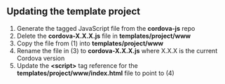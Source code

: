 <!--
#
# Licensed to the Apache Software Foundation (ASF) under one
# or more contributor license agreements.  See the NOTICE file
# distributed with this work for additional information
# regarding copyright ownership.  The ASF licenses this file
# to you under the Apache License, Version 2.0 (the
# "License"); you may not use this file except in compliance
# with the License.  You may obtain a copy of the License at
#
# http://www.apache.org/licenses/LICENSE-2.0
#
# Unless required by applicable law or agreed to in writing,
# software distributed under the License is distributed on an
# "AS IS" BASIS, WITHOUT WARRANTIES OR CONDITIONS OF ANY
#  KIND, either express or implied.  See the License for the
# specific language governing permissions and limitations
# under the License.
#
-->

## Updating the template project

1. Generate the tagged JavaScript file from the **cordova-js** repo
2. Delete the **cordova-X.X.X.js** file in **templates/project/www**
3. Copy the file from (1) into **templates/project/www**
4. Rename the file in (3) to **cordova-X.X.X.js** where X.X.X is the current Cordova version
5. Update the **&lt;script&gt;** tag reference for the **templates/project/www/index.html** file to point to (4)
